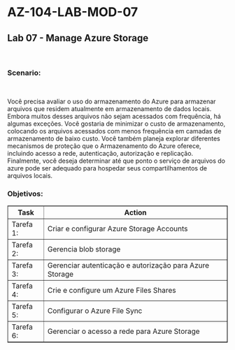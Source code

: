 # AZ-104-LAB-MOD-07

 <h2>Lab 07 - Manage Azure Storage </h2> <br>
  
<h3>Scenario:</h3> <br>

Você precisa avaliar o uso do armazenamento do Azure para armazenar arquivos que residem atualmente em armazenamento de dados locais. Embora muitos desses arquivos não sejam acessados com frequência, há algumas exceções. Você gostaria de minimizar o custo de armazenamento, colocando os arquivos acessados com menos frequência em camadas de armazenamento de baixo custo. Você também planeja explorar diferentes mecanismos de proteção que o Armazenamento do Azure oferece, incluindo acesso a rede, autenticação, autorização e replicação. Finalmente, você deseja determinar até que ponto o serviço de arquivos do azure pode ser adequado para hospedar seus compartilhamentos de arquivos locais.

<h3>Objetivos:</h3>  

<table border="1">    
  <tr>
    <th colspan="1">Task</th>  	              
    <th colspan="2">Action</th>
  </tr>
<tr>
<td>Tarefa 1:</td>
    <td>Criar e configurar Azure Storage Accounts</td>
  </tr>
  <tr>
    <td>Tarefa 2:</td>
    <td>Gerencia blob storage</td>
  </tr>
  <tr>
<td>Tarefa 3:</td>
    <td>Gerenciar autenticação e autorização para Azure Storage</td>
  </tr>
  <tr>
    <td>Tarefa 4:</td>
    <td>Crie e configure um Azure Files Shares</td>
  </tr>
    <tr>
    <td>Tarefa 5:</td>
    <td>Configurar o Azure File Sync</td>
  </tr>
    <tr>
    <td>Tarefa 6:</td>
    <td>Gerenciar o acesso a rede para Azure Storage</td>
  </tr>
  </table>